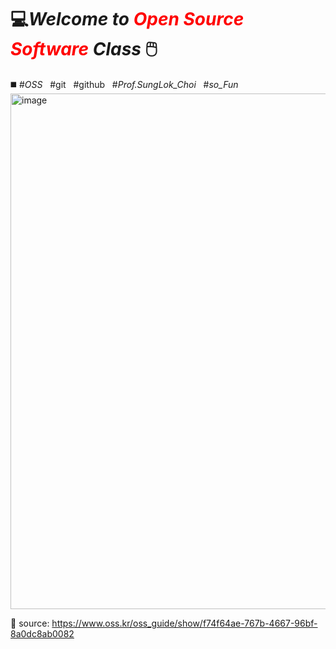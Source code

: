 # 💻*Welcome to <span style="color:red">Open Source Software</span> Class* 🖱️
◼️  #_OSS_ &nbsp; #git &nbsp; #github &nbsp; #_Prof.SungLok_Choi_ &nbsp; #_so_Fun_
<br/><img width="825" alt="image" src="https://user-images.githubusercontent.com/83863024/189067018-ee8160cf-85ae-4ae9-a860-d86449bd65ac.png">

📁 source: <https://www.oss.kr/oss_guide/show/f74f64ae-767b-4667-96bf-8a0dc8ab0082>


<!--
**seol731/seol731** is a ✨ _special_ ✨ repository because its `README.md` (this file) appears on your GitHub profile.

Here are some ideas to get you started:

- 🔭 I’m currently working on ...
- 🌱 I’m currently learning ...
- 👯 I’m looking to collaborate on ...
- 🤔 I’m looking for help with ...
- 💬 Ask me about ...
- 📫 How to reach me: ...
- 😄 Pronouns: ...
- ⚡ Fun fact: ...
-->
